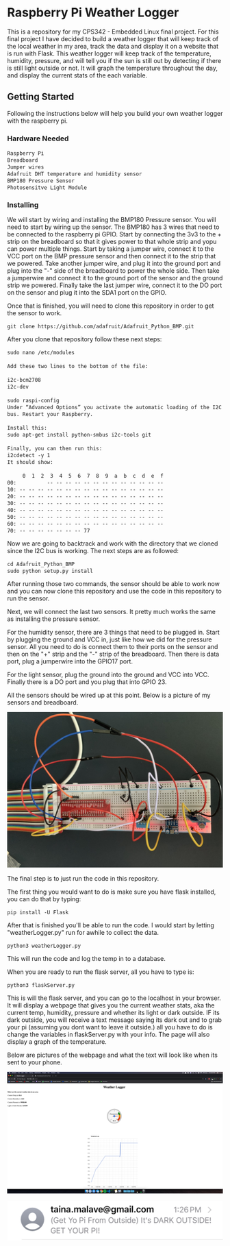 # Raspberry Pi Weather Logger
This is a repository for my CPS342 - Embedded Linux final project. For this final project I have decided to build a weather logger that will keep track of the local weather in my area, track the data and display it on a website that is run with Flask. This weather logger will keep track of the temperature, humidity, pressure, and will tell you if the sun is still out by detecting if there is still light outside or not. It will graph the temperature throughout the day, and display the current stats of the each variable. 

## Getting Started
Following the instructions below will help you build your own weather logger with the raspberry pi. 

### Hardware Needed
    Raspberry Pi
    Breadboard
    Jumper wires
    Adafruit DHT temperature and humidity sensor 
    BMP180 Pressure Sensor 
    Photosensitve Light Module 

### Installing 
We will start by wiring and installing the BMP180 Pressure sensor. You will need to start by wiring up the sensor. The BMP180 has 3 wires that need to be connected to the raspberry pi GPIO. Start by connecting the 3v3 to the + strip on the breadboard so that it gives power to that whole strip and yopu can power multiple things. Start by taking a jumper wire, connect it to the VCC port on the BMP pressure sensor and then connect it to the strip that we powered. Take another jumper wire, and plug it into the ground port and plug into the "-" side of the breadboard to power the whole side. Then take a jumperwire and connect it to the ground port of the sensor and the ground strip we powered. Finally take the last jumper wire, connect it to the DO port on the sensor and plug it into the SDA1 port on the GPIO. 

Once that is finished, you will need to clone this repository in order to get the sensor to work. 

    git clone https://github.com/adafruit/Adafruit_Python_BMP.git

After you clone that repository follow these next steps: 
    
    sudo nano /etc/modules

    Add these two lines to the bottom of the file:

    i2c-bcm2708
    i2c-dev

    sudo raspi-config
    Under “Advanced Options” you activate the automatic loading of the I2C bus. Restart your Raspberry.

    Install this: 
    sudo apt-get install python-smbus i2c-tools git

    Finally, you can then run this: 
    i2cdetect -y 1
    It should show:

         0  1  2  3  4  5  6  7  8  9  a  b  c  d  e  f
    00:          -- -- -- -- -- -- -- -- -- -- -- -- --
    10: -- -- -- -- -- -- -- -- -- -- -- -- -- -- -- --
    20: -- -- -- -- -- -- -- -- -- -- -- -- -- -- -- --
    30: -- -- -- -- -- -- -- -- -- -- -- -- -- -- -- --
    40: -- -- -- -- -- -- -- -- -- -- -- -- -- -- -- --
    50: -- -- -- -- -- -- -- -- -- -- -- -- -- -- -- --
    60: -- -- -- -- -- -- -- -- -- -- -- -- -- -- -- --
    70: -- -- -- -- -- -- -- 77 

Now we are going to backtrack and work with the directory that we cloned since the I2C bus is working. The next steps are as followed: 

    cd Adafruit_Python_BMP
    sudo python setup.py install

After running those two commands, the sensor should be able to work now and you can now clone this repository and use the code in this repository to run the sensor. 

Next, we will connect the last two sensors. It pretty much works the same as installing the pressure sensor. 

For the humidity sensor, there are 3 things that need to be plugged in. 
Start by plugging the ground and VCC in, just like how we did for the pressure sensor. All you need to do is connect them to their ports on the sensor and then on the "+" strip and the "-" strip of the breadboard. Then there is data port, plug a jumperwire into the GPIO17 port. 

For the light sensor, plug the ground into the ground and VCC into VCC. Finally there is a DO port and you plug that into GPIO 23. 

All the sensors should be wired up at this point. Below is a picture of my sensors and breadboard.

![Pi](pi.jpg)

The final step is to just run the code in this repository. 

The first thing you would want to do is make sure you have flask installed, you can do that by typing: 

    pip install -U Flask

After that is finished you'll be able to run the code. I would start by letting "weatherLogger.py" run for awhile to collect the data. 

    python3 weatherLogger.py

This will run the code and log the temp in to a database. 

When you are ready to run the flask server, all you have to type is: 

    python3 flaskServer.py

This is will the flask server, and you can go to the localhost in your browser. It will display a webpage that gives you the current weather stats, aka the current temp, humidity, pressure and whether its light or dark outside. IF its dark outside, you will receive a text message saying its dark out and to grab your pi (assuming you dont want to leave it outside.) all you have to do is change the variables in flaskServer.py with your info. The page will also display a graph of the temperature. 

Below are pictures of the webpage and what the text will look like when its sent to your phone.

![Web](web.png)


![phone](phone.jpg)
